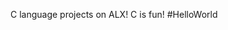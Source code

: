 
C language projects on ALX!
C is fun!
#HelloWorld


















































